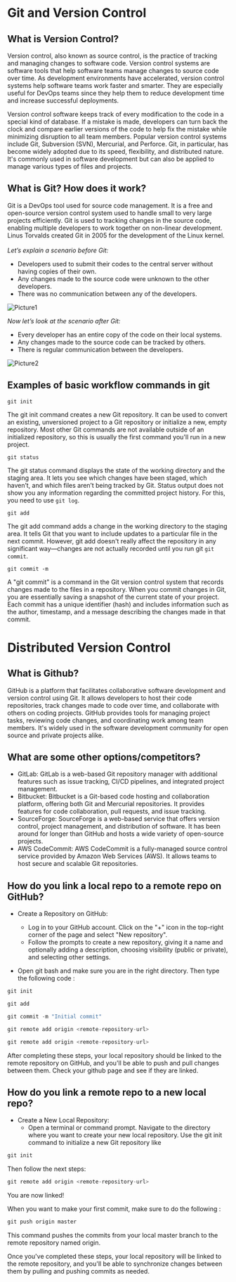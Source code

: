 # Git and Version Control

## What is Version Control?

Version control, also known as source control, is the practice of tracking and managing changes to software code. 
Version control systems are software tools that help software teams manage changes to source code over time. 
As development environments have accelerated, version control systems help software teams work faster and smarter. 
They are especially useful for DevOps teams since they help them to reduce development time and increase successful deployments.

Version control software keeps track of every modification to the code in a special kind of database. 
If a mistake is made, developers can turn back the clock and compare earlier versions of the code to help fix the mistake 
while minimizing disruption to all team members. 
Popular version control systems include Git, Subversion (SVN), Mercurial, and Perforce. 
Git, in particular, has become widely adopted due to its speed, flexibility, and distributed nature. 
It's commonly used in software development but can also be applied to manage various types of files and projects.


## What is Git? How does it work?

Git is a DevOps tool used for source code management.
It is a free and open-source version control system used to handle small to very large projects efficiently. 
Git is used to tracking changes in the source code, enabling multiple developers to work together on non-linear development. 
Linus Torvalds created Git in 2005 for the development of the Linux kernel.<br><br>
*Let’s explain a scenario before Git:*

* Developers used to submit their codes to the central server without having copies of their own.
* Any changes made to the source code were unknown to the other developers.
* There was no communication between any of the developers.

![Picture1](https://www.simplilearn.com/ice9/free_resources_article_thumb/business.JPG)

*Now let’s look at the scenario after Git:*
* Every developer has an entire copy of the code on their local systems.
* Any changes made to the source code can be tracked by others.
* There is regular communication between the developers.

![Picture2](https://www.simplilearn.com/ice9/free_resources_article_thumb/business-org.JPG)

## Examples of basic workflow commands in git

````
git init
````
The git init command creates a new Git repository. 
It can be used to convert an existing, unversioned project to a Git repository or initialize a new, empty repository.
Most other Git commands are not available outside of an initialized repository, 
so this is usually the first command you'll run in a new project.
````
git status
````
The git status command displays the state of the working directory and the staging area. 
It lets you see which changes have been staged, which haven’t, and which files aren’t being tracked by Git. 
Status output does not show you any information regarding the committed project history.
For this, you need to use ```git log```.
````
git add
````
The git add command adds a change in the working directory to the staging area. 
It tells Git that you want to include updates to a particular file in the next commit.
However, git add doesn't really affect the repository
in any significant way—changes are not actually recorded until you run git ```git commit```.
````![Screenshot 2024-04-12 150007.png](..%2F..%2FScreenshot%202024-04-12%20150007.png)
git commit -m
````
A "git commit" is a command in the Git version control system that records changes made to the files in a repository. 
When you commit changes in Git, you are essentially saving a snapshot of the current state of your project.
Each commit has a unique identifier (hash) and includes information such as the author, timestamp, and a message describing the changes made in that commit.

# Distributed Version Control




## What is Github?


GitHub is a platform that facilitates collaborative software development and version control using Git. 
It allows developers to host their code repositories, track changes made to code over time,
and collaborate with others on coding projects. GitHub provides tools for managing project tasks, 
reviewing code changes, and coordinating work among team members. It's widely used in the software development 
community for open source and private projects alike.

## What are some other options/competitors?

* GitLab: GitLab is a web-based Git repository manager with additional features such as issue tracking, CI/CD pipelines, and integrated project management.
* Bitbucket: Bitbucket is a Git-based code hosting and collaboration platform, offering both Git and Mercurial repositories. It provides features for code collaboration, pull requests, and issue tracking.
* SourceForge: SourceForge is a web-based service that offers version control, project management, and distribution of software. It has been around for longer than GitHub and hosts a wide variety of open-source projects.
* AWS CodeCommit: AWS CodeCommit is a fully-managed source control service provided by Amazon Web Services (AWS). It allows teams to host secure and scalable Git repositories.

## How do you link a local repo to a remote repo on GitHub?
* Create a Repository on GitHub: 
  *  Log in to your GitHub account.
Click on the "+" icon in the top-right corner of the page and select "New repository".<br>
  * Follow the prompts to create a new repository, giving it a name and optionally adding a description, choosing visibility (public or private), and selecting other settings.


* Open git bash and make sure you are in the right directory. Then type the following code :
````python 
git init
````

````python 
git add
````

````python 
git commit -m "Initial commit"
````

````python
git remote add origin <remote-repository-url>
````

````python
git remote add origin <remote-repository-url>
````

After completing these steps, 
your local repository should be linked to the remote repository on GitHub, 
and you'll be able to push and pull changes between them.
Check your github page and see if they are linked.


## How do you link a remote repo to a new local repo?

* Create a New Local Repository:
  * Open a terminal or command prompt.
Navigate to the directory where you want to create your new local repository.
Use the git init command to initialize a new Git repository like 
````python
git init
````

Then follow the next steps: 

````python
git remote add origin <remote-repository-url>
````

You are now linked!

When you want to make your first commit, make sure to do the following : 
````python
git push origin master
````
This command pushes the commits from your local master branch to the remote repository named origin.

Once you've completed these steps, your local repository will be linked to the remote repository, 
and you'll be able to synchronize changes between them by pulling and pushing commits as needed.